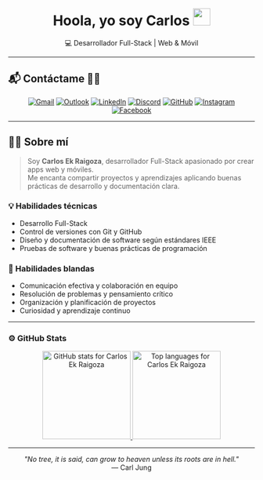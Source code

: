<div align="center">
  <h1><b>Hoola, yo soy Carlos</b> <img src="https://media.giphy.com/media/hvRJCLFzcasrR4ia7z/giphy.gif" width="35"></h1>
  <p>💻 Desarrollador Full-Stack | Web & Móvil</p>
</div>

---

## 📬 Contáctame 🙋‍♂️
<p align="center">
  <a href="mailto:carlosroberto2624@gmail.com"><img src="https://img.icons8.com/bubbles/50/000000/gmail.png" alt="Gmail"/></a>
  <a href="mailto:carlosekraigoza@hotmail.com"><img src="https://img.icons8.com/bubbles/50/000000/new-post.png" alt="Outlook"/></a>
  <a href="https://www.linkedin.com/in/carlos-ek-raigoza/" target="_blank"><img src="https://img.icons8.com/bubbles/50/000000/linkedin.png" alt="LinkedIn"/></a>
  <a href="https://discord.gg/dB8fFHuY36"><img src="https://img.icons8.com/bubbles/50/000000/discord-logo.png" alt="Discord"/></a>
  <a href="https://github.com/CarlosEkRaigoza" target="_blank"><img src="https://img.icons8.com/bubbles/50/000000/github.png" alt="GitHub"/></a>
  <a href="https://instagram.com/holayosoy_carlos/" target="_blank"><img src="https://img.icons8.com/bubbles/50/000000/instagram.png" alt="Instagram"/></a>
  <a href="https://facebook.com/carlos.roberto.719651" target="_blank"><img src="https://img.icons8.com/bubbles/50/000000/facebook-new.png" alt="Facebook"/></a>
</p>

---

## 👨‍💻 Sobre mí

> Soy **Carlos Ek Raigoza**, desarrollador Full-Stack apasionado por crear apps web y móviles.  
> Me encanta compartir proyectos y aprendizajes aplicando buenas prácticas de desarrollo y documentación clara.

### 💡 Habilidades técnicas
- Desarrollo Full-Stack  
- Control de versiones con Git y GitHub  
- Diseño y documentación de software según estándares IEEE  
- Pruebas de software y buenas prácticas de programación  

### 🌟 Habilidades blandas
- Comunicación efectiva y colaboración en equipo  
- Resolución de problemas y pensamiento crítico  
- Organización y planificación de proyectos  
- Curiosidad y aprendizaje continuo

---

### ⚙️ GitHub Stats

<p align="center">
  <a href="https://github.com/CarlosEkRaigoza" target="_blank">
    <img height="180em" src="https://github-readme-stats-eight-theta.vercel.app/api?username=CarlosEkRaigoza&show_icons=true&theme=algolia&include_all_commits=true&count_private=true" alt="GitHub stats for Carlos Ek Raigoza"/>
    <img height="180em" src="https://github-readme-stats-eight-theta.vercel.app/api/top-langs/?username=CarlosEkRaigoza&layout=compact&langs_count=8&theme=algolia" alt="Top languages for Carlos Ek Raigoza"/>
  </a>
</p>

---

<p align="center">
  <i>"No tree, it is said, can grow to heaven unless its roots are in hell."</i><br>
  — Carl Jung
</p>
